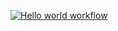 [![Hello world workflow](https://github.com/RomanKhol/hexlet-my-first-workflow/actions/workflows/hello_world.yml/badge.svg?branch=main)](https://github.com/RomanKhol/hexlet-my-first-workflow/actions/workflows/hello_world.yml)
